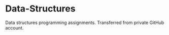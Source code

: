 # Data-Structures
Data structures programming assignments. Transferred from private GitHub account.
